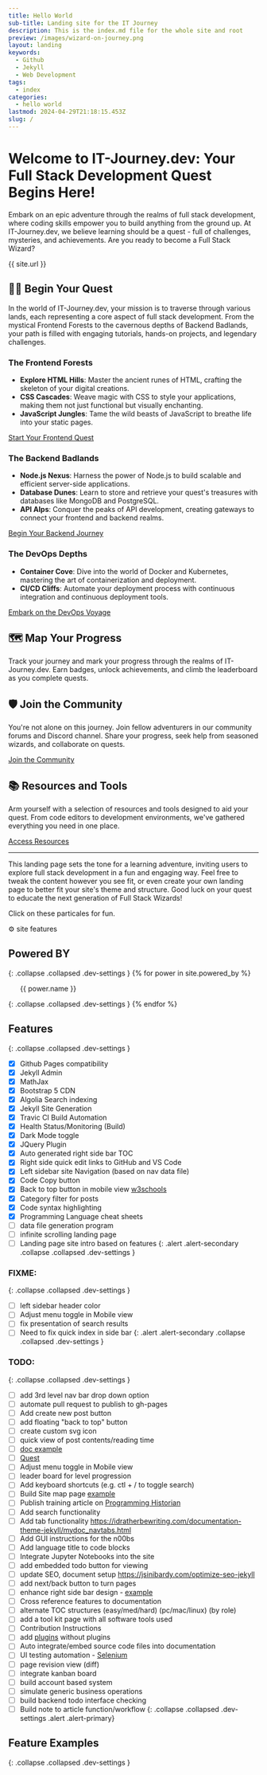 ```yaml
---
title: Hello World
sub-title: Landing site for the IT Journey
description: This is the index.md file for the whole site and root
preview: /images/wizard-on-journey.png
layout: landing
keywords:
  - Github
  - Jekyll
  - Web Development
tags:
  - index
categories:
  - hello world
lastmod: 2024-04-29T21:18:15.453Z
slug: /
---
```


# Welcome to IT-Journey.dev: Your Full Stack Development Quest Begins Here!

Embark on an epic adventure through the realms of full stack development, where coding skills empower you to build anything from the ground up. At IT-Journey.dev, we believe learning should be a quest - full of challenges, mysteries, and achievements. Are you ready to become a Full Stack Wizard?

{{ site.url }}

## 🧙‍♂️ Begin Your Quest

In the world of IT-Journey.dev, your mission is to traverse through various lands, each representing a core aspect of full stack development. From the mystical Frontend Forests to the cavernous depths of Backend Badlands, your path is filled with engaging tutorials, hands-on projects, and legendary challenges.

### The Frontend Forests

- **Explore HTML Hills**: Master the ancient runes of HTML, crafting the skeleton of your digital creations.
- **CSS Cascades**: Weave magic with CSS to style your applications, making them not just functional but visually enchanting.
- **JavaScript Jungles**: Tame the wild beasts of JavaScript to breathe life into your static pages.

[Start Your Frontend Quest](/pages/_quests/frontend.md)

### The Backend Badlands

- **Node.js Nexus**: Harness the power of Node.js to build scalable and efficient server-side applications.
- **Database Dunes**: Learn to store and retrieve your quest's treasures with databases like MongoDB and PostgreSQL.
- **API Alps**: Conquer the peaks of API development, creating gateways to connect your frontend and backend realms.

[Begin Your Backend Journey](/backend)

### The DevOps Depths

- **Container Cove**: Dive into the world of Docker and Kubernetes, mastering the art of containerization and deployment.
- **CI/CD Cliffs**: Automate your deployment process with continuous integration and continuous deployment tools.

[Embark on the DevOps Voyage](/devops)

## 🗺️ Map Your Progress

Track your journey and mark your progress through the realms of IT-Journey.dev. Earn badges, unlock achievements, and climb the leaderboard as you complete quests.

## 🛡️ Join the Community

You're not alone on this journey. Join fellow adventurers in our community forums and Discord channel. Share your progress, seek help from seasoned wizards, and collaborate on quests.

[Join the Community](/community)

## 📚 Resources and Tools

Arm yourself with a selection of resources and tools designed to aid your quest. From code editors to development environments, we've gathered everything you need in one place.

[Access Resources](/resources)

---

This landing page sets the tone for a learning adventure, inviting users to explore full stack development in a fun and engaging way. Feel free to tweak the content however you see fit, or even create your own landing page to better fit your site's theme and structure. Good luck on your quest to educate the next generation of Full Stack Wizards!

Click on these particales for fun.

<div id="particles-js" class=""></div>

<div class="btn flex-grow-1" data-toggle="collapse" data-target=".dev-settings" aria-expanded="true" aria-controls="">
  <p>⚙ site features
  </p>
</div>

## Powered BY
{: .collapse .collapsed .dev-settings }
{% for power in site.powered_by %}
<ul href="{{ power.url }}" rel="nofollow">{{ power.name }}</ul>
{: .collapse .collapsed .dev-settings }
{% endfor %}

## Features
{: .collapse .collapsed .dev-settings }
- [x] Github Pages compatibility
- [x] Jekyll Admin
- [x] MathJax
- [x] Bootstrap 5 CDN
- [x] Algolia Search indexing
- [x] Jekyll Site Generation
- [x] Travic CI Build Automation
- [x] Health Status/Monitoring (Build)
- [x] Dark Mode toggle
- [x] JQuery Plugin
- [x] Auto generated right side bar TOC
- [x] Right side quick edit links to GitHub and VS Code
- [x] Left sidebar site Navigation (based on nav data file)
- [x] Code Copy button
- [x] Back to top button in mobile view [w3schools](https://www.w3schools.com/howto/howto_js_scroll_to_top.asp)
- [x] Category filter for posts
- [x] Code syntax highlighting
- [x] Programming Language cheat sheets
- [ ] data file generation program
- [ ] infinite scrolling landing page 
- [ ] Landing page site intro based on features
{: .alert .alert-secondary .collapse .collapsed .dev-settings }

### FIXME:
{: .collapse .collapsed .dev-settings }
- [ ] left sidebar header color
- [ ] Adjust menu toggle in Mobile view
- [ ] fix presentation of search results
- [ ] Need to fix quick index in side bar
{: .alert .alert-secondary .collapse .collapsed .dev-settings }

### TODO:
{: .collapse .collapsed .dev-settings }
- [ ] add 3rd level nav bar drop down option
- [ ] automate pull request to publish to gh-pages
- [ ] Add create new post button
- [ ] add floating "back to top" button
- [ ] create custom svg icon
- [ ] quick view of post contents/reading time
- [ ] [doc example](https://tmuxp.git-pull.com/index.html)
- [ ] [Quest](/quests/home)
- [ ] Adjust menu toggle in Mobile view
- [ ] leader board for level progression
- [ ] Add keyboard shortcuts (e.g. ctl + / to toggle search)
- [ ] Build Site map page [example](http://www.publicdomainsherpa.com/site-map.html)
- [ ] Publish training article on [Programming Historian](https://programminghistorian.org/) 
- [ ] Add search functionality
- [ ] Add tab functionality https://idratherbewriting.com/documentation-theme-jekyll/mydoc_navtabs.html
- [ ] Add GUI instructions for the n00bs
- [ ] Add language title to code blocks
- [ ] Integrate Jupyter Notebooks into the site
- [ ] add embedded todo button for viewing
- [ ] update SEO, document setup https://jsinibardy.com/optimize-seo-jekyll
- [ ] add next/back button to turn pages
- [ ] enhance right side bar design - [example](https://bootstrap-themes.github.io/dashboard/docs/#whats-included)
- [ ] Cross reference features to documentation
- [ ] alternate TOC structures (easy/med/hard) (pc/mac/linux) (by role)
- [ ] add a tool kit page with all software tools used
- [ ] Contribution Instructions
- [ ] add [plugins](https://jekyllcodex.org/without-plugins/) without plugins
- [ ] Auto integrate/embed source code files into documentation
- [ ] UI testing automation - [Selenium](https://www.selenium.dev/)
- [ ] page revision view (diff)
- [ ] integrate kanban board
- [ ] build account based system
- [ ] simulate generic business operations
- [ ] build backend todo interface checking
- [ ] Build note to article function/workflow
{: .collapse .collapsed .dev-settings .alert .alert-primary}

## Feature Examples
{: .collapse .collapsed .dev-settings }

<div class="collapse collapsed dev-settings">

</div>

